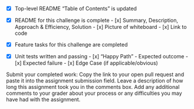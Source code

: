 - [x] Top-level README “Table of Contents” is updated
 - [x] README for this challenge is complete
       - [x] Summary, Description, Approach & Efficiency, Solution
       - [x] Picture of whiteboard
       - [x] Link to code
 - [x] Feature tasks for this challenge are completed
 - [x] Unit tests written and passing
       - [x] “Happy Path” - Expected outcome
       - [x] Expected failure
       - [x] Edge Case (if applicable/obvious)


Submit your completed work:
Copy the link to your open pull request and paste it into the assignment submission field.
Leave a description of how long this assignment took you in the comments box.
Add any additional comments to your grader about your process or any difficulties you may have had with the assignment.